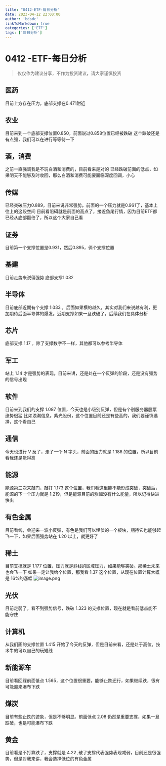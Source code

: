 ```yaml
---
title: "0412-ETF-每日分析"
date: 2023-04-12 22:00:00
author: 'bdsdc'
linkToMarkdown: true
categories: ['ETF']
tags: ['每日分析']
---
```


# 0412 -ETF-每日分析
> 仅仅作为建议分享，不作为投资建议，请大家谨慎投资 

## 医药
目前上方存在压力，底部支撑在0.471附近 

## 农业
目前来到一个底部支撑位置0.850，前面说过0.858位置已经被跌破
这个跌破还是有点强，我们可以在进行等等待一下

## 酒，消费
之前一直强调我是不玩白酒和消费的，目前看来是对的 
已经跌破前面的低点，如果明天不能够及时收回，那么白酒和消费可能要面临深度回调，小心

## 传媒 
已经突破压力0.889，目前来说非常强势。前面的一个压力就是0.961了，基本上往上的这段空间
目前看阻碍就是前面的高点了，接近鱼尾行情，因为目前ETF都已经从底部翻倍了，所以这个大家自己看 

## 证券
目前第一个支撑位置是0.931，然后0.895，俩个支撑位置 
## 基建
目前走势来说偏强势
底部支撑1.032
##  半导体
目前底部近期有个支撑 1.033 ，后面如果横的越久，其实对我们来说越有利，更加期待后面半导体的爆发，近期支撑如果一旦跌破了，后续我们在具体分析
## 芯片
底部支撑 1.17 ，除了支撑数字不一样，其他都可以参考半导体

## 军工
站上 1.14 才是强势的表现，目前来讲，还是处在一个反弹的阶段，还是没有强势的信号出现
## 软件
目前来到我们的支撑 1.087 位置，今天也是小级别反弹，但是有个别服务器股票涨势很猛
比如浪潮信息，紫光股份，这个位置目前还是有些高的，我们要谨慎选择，这个看自己
## 通信
今天也进行 V 反了，走了一个 N 字头，前面的压力就是 1.188 的位置，所以目前看我还是觉得高
## 能源
能源第三次来敲门，敲打 1.173 这个位置，我们看这里能不能形成突破，突破后，能源的下一个压力就是 1.219，但是能源目前的涨幅没有什么能量，所以记得快进快出
## 有色金属
目前看线，会迎来一波小反弹，有色是我们可以埋伏的一个板块，期待它也能够起飞一下，如果后面强势站在 1.20 以上，就更好了
## 稀土
目前支撑就是 1.177 位置，压力就是斜线的区域压力，如果能够突破。那稀土未来也会飞一下
如果一定让我给个位置，那我看 1.37 这个位置，从现在位置计算大概是 16%的涨幅
![image.png](https://bdsblog.oss-cn-shanghai.aliyuncs.com/blog/20230412211416.png)

## 光伏
目前走弱了，看不到强势信号，跌破 1.323 的支撑位置，现在就是看前低点能不能守住
## 计算机
从我们画的支撑位置 1.415 开始了今天的反弹，但是目前来看，还是处于高位，技术牛的可以自己的玩短线
## 新能源车
目前看回踩前面低点 1.565，这个位置很重要，能够止跌还行，如果继续跌，很有可能迎来瀑布下跌
## 煤炭
目前有些止跌的迹象，但是不够明显。前面低点 2.08 仍然是重要支撑，如果一旦跌破，也是可能瀑布下跌
## 黄金
目前看是不打算跌了，支撑就是 4.22 ,破了支撑代表强势表现减弱，目前还是很强势，但是对我来讲，我会选择低位的有色金属
